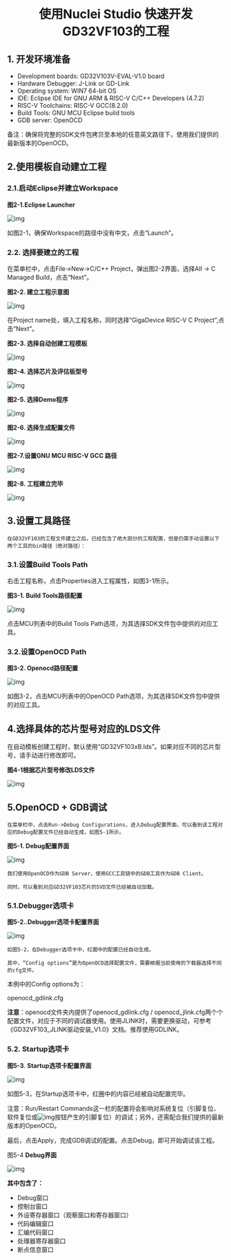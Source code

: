 # <center>使用Nuclei Studio 快速开发GD32VF103的工程</center>



## **1.  开发环境准备**<div id="1"></div>

- Development boards: GD32V103V-EVAL-V1.0 board
- Hardware Debugger: J-Link or GD-Link
- Operating system: WIN7 64-bit OS
- IDE: Eclipse IDE for GNU ARM & RISC-V C/C++ Developers (4.7.2)
- RISC-V Toolchains: RISC-V GCC(8.2.0)
- Build Tools: GNU MCU Eclipse build tools
- GDB server: OpenOCD

备注：确保将完整的SDK文件包拷贝至本地的任意英文路径下，使用我们提供的最新版本的OpenOCD。



## **2.使用模板自动建立工程**<div id="2"></div>

### **2.1.启动Eclipse并建立Workspace**<div id="2-1"></div>

**图2-1.Eclipse Launcher**

![img](1.assets/图片-1.png)

如图2-1，确保Workspace的路径中没有中文，点击“Launch”。

### **2.2. 选择要建立的工程**<div id="2-2"></div>

在菜单栏中，点击File->New->C/C++ Project，弹出图2-2界面，选择All -> C Managed Build，点击“Next”。

**图2-2. 建立工程示意图**

![img](1.assets/0.jpg) 

在Project name处，填入工程名称，同时选择“GigaDevice RISC-V C Project”,点击“Next”。



**图2-3. 选择自动创建工程模板**

![img](1.assets/1.jpg) 

 

**图2-4. 选择芯片及评估板型号**

![img](1.assets/2.jpg) 

**图2-5. 选择Demo程序**

![img](1.assets/3.png) 

 

**图2-6. 选择生成配置文件**

![img](1.assets/4.jpg) 

 

**图2-7.设置GNU MCU RISC-V GCC 路径**

![img](1.assets/5.jpg) 

 

**图2-8. 工程建立完毕**

![img](1.assets/6.jpg) 





## **3.设置工具路径**<div id="3"></div>

```
在GD32VF103的工程文件建立之后，已经包含了绝大部分的工程配置，但是仍需手动设置以下两个工具的bin路径（绝对路径）：
```

### **3.1.设置Build Tools Path**<div id="3-1"></div>

右击工程名称，点击Properties进入工程属性，如图3-1所示。

**图3-1. Build Tools路径配置**

![img](1.assets/buildtools.jpg) 

点击MCU列表中的Build Tools Path选项，为其选择SDK文件包中提供的对应工具。

### **3.2.设置OpenOCD Path**<div id="3-2"></div>

**图3-2. Openocd路径配置**

![img](1.assets/openocd.jpg) 

如图3-2，点击MCU列表中的OpenOCD Path选项，为其选择SDK文件包中提供的对应工具。



## 4.选择具体的芯片型号对应的LDS文件<div id="4"></div>

在自动模板创建工程时，默认使用“GD32VF103xB.lds”。如果对应不同的芯片型号，请手动进行修改即可。

**图4-1根据芯片型号修改LDS文件**

![img](1.assets/lds.jpg) 

 

## 5.OpenOCD + GDB调试<div id="5"></div>

```
在菜单栏中，点击Run->Debug Configurations，进入Debug配置界面，可以看到该工程对应的Debug配置文件已经自动生成，如图5-1所示。
```

**图5-1. Debug配置界面**

![img](1.assets/7.jpg) 

```
我们使用OpenOCD作为GDB Server，使用GCC工具链中的GDB工具作为GDB Client。

同时，可以看到对应GD32VF103芯片的SVD文件已经被自动加载。
```

### **5.1.Debugger选项卡**<div id="5-1"></div>

**图5-2..Debugger选项卡配置界面**

![img](1.assets/debug_set.png) 

```
如图5-2，在Debugger选项卡中，红圈中的配置已经自动生成。

其中，“Config options”是为OpenOCD选择配置文件，需要根据当前使用的下载器选择不同的cfg文件。
```

本例中的Config options为：

openocd_gdlink.cfg

**注意**：openocd文件夹内提供了openocd_gdlink.cfg / openocd_jlink.cfg两个个配置文件，对应于不同的调试器使用。使用JLINK时，需要更换驱动，可参考《GD32VF103_JLINK驱动安装_V1.0》文档。推荐使用GDLINK。

### **5.2.** **Startup选项卡**<div id="5-2"></div>

**图5-3**.  **Startup选项卡配置界面**

![img](1.assets/setup_set.png) 

如图5-3，在Startup选项卡中，红圈中的内容已经被自动配置完毕。

注意：Run/Restart Commands这一栏的配置将会影响对系统复位（引脚复位、软件复位或![img](1.assets/mark.png)按钮产生的引脚复位）的调试；另外，还需配合我们提供的最新版本的OpenOCD。

最后，点击Apply，完成GDB调试的配置。点击Debug，即可开始调试该工程。

 

图5-4 **Debug界面**

![img](1.assets/debug.jpg) 

**其中包含了：**

- Debug窗口
- 控制台窗口
- 外设寄存器窗口（观察窗口和寄存器窗口）
- 代码编辑窗口
- 汇编代码窗口
- 处理器寄存器窗口
- 断点信息窗口

